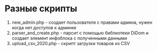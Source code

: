 # Разные скрипты

1. new_admin.php - создает пользователя с правами админа, нужен когда нет доступов к админке
2. parser_and_create.php - парсит с помощью библиотеки DiDom и создает элемент инфоблока с полученными данными
3. upload_csv_2020.php - скрипт загрузки товаров из CSV

